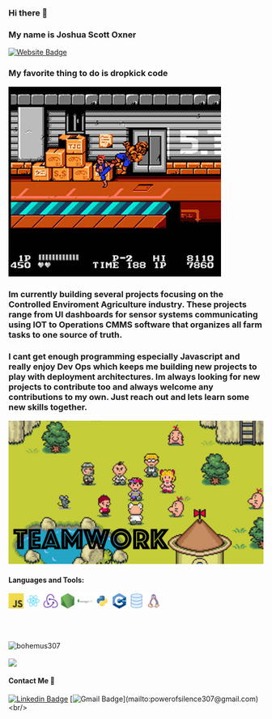### Hi there 👋 
### My name is Joshua Scott Oxner
[![Website Badge](https://img.shields.io/badge/-joshuascottoxner.com-38B2AC?style=flat&logo=Google-Chrome&logoColor=white&link=)](http://www.joshuascottoxner.com)
### My favorite thing to do is dropkick code 
![Double Dragon Dropkick](/images/dd_kick_pic.jpg)

### Im currently building several projects focusing on the Controlled Enviroment Agriculture industry. These projects range from UI dashboards for sensor systems communicating using IOT to Operations CMMS software that organizes all farm tasks to one source of truth.

### I cant get enough programming especially Javascript and really enjoy Dev Ops which keeps me building new projects to play with deployment architectures. Im always looking for new projects to contribute too and always welcome any contributions to my own. Just reach out and lets learn some new skills together.

![Best Team Ever](/images/Earthboundteam.jpg)



#### Languages and Tools:
<code><img height="30" src="https://raw.githubusercontent.com/github/explore/80688e429a7d4ef2fca1e82350fe8e3517d3494d/topics/javascript/javascript.png"></code>
<code><img height="30" src="https://raw.githubusercontent.com/github/explore/80688e429a7d4ef2fca1e82350fe8e3517d3494d/topics/react/react.png"></code>
<code><img height="30" src="https://raw.githubusercontent.com/github/explore/80688e429a7d4ef2fca1e82350fe8e3517d3494d/topics/redux/redux.png"></code>
<code><img height="30" src="https://raw.githubusercontent.com/github/explore/80688e429a7d4ef2fca1e82350fe8e3517d3494d/topics/nodejs/nodejs.png"></code>
<code><img height="30" src="https://raw.githubusercontent.com/github/explore/80688e429a7d4ef2fca1e82350fe8e3517d3494d/topics/mongodb/mongodb.png"></code>
<code><img height="30" src="https://raw.githubusercontent.com/github/explore/80688e429a7d4ef2fca1e82350fe8e3517d3494d/topics/python/python.png"></code>
<code><img height="30" src="https://raw.githubusercontent.com/github/explore/80688e429a7d4ef2fca1e82350fe8e3517d3494d/topics/cpp/cpp.png"></code>
<code><img height="30" src="https://raw.githubusercontent.com/ayushagg31/portfolio-app/master/src/assets/images/db.png"></code>
<code><img height="30" src="https://raw.githubusercontent.com/ayushagg31/portfolio-app/master/src/assets/images/linux.png"></code>

<br />
<br/>
<p align="left">
<img src="https://github-readme-stats.vercel.app/api?username=bohemus307&show_icons=true" alt="bohemus307" />
</p>
<img align="center" src="https://github-readme-stats.vercel.app/api/top-langs/?username=bohemus307&theme=<THEME_NAME>" />

####  Contact Me :speech_balloon:
[![Linkedin Badge](https://img.shields.io/badge/-joshuaoxner-blue?style=flat-square&logo=Linkedin&logoColor=white&link=)](https://www.linkedin.com/in/joshuaoxner) [![Gmail Badge](https://img.shields.io/badge/powerofsilence307@gmail.com-c14438?style=flat-square&logo=Gmail&logoColor=white&link=mailto:)](mailto:powerofsilence307@gmail.com)
<br/>

